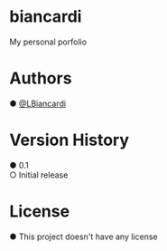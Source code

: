 # biancardi

My personal porfolio

# Authors

● <a href='https://github.com/LBiancardi'> @LBiancardi</a> <br>

# Version History

● 0.1 <br>
○ Initial release

# License

● This project doesn't have any license
